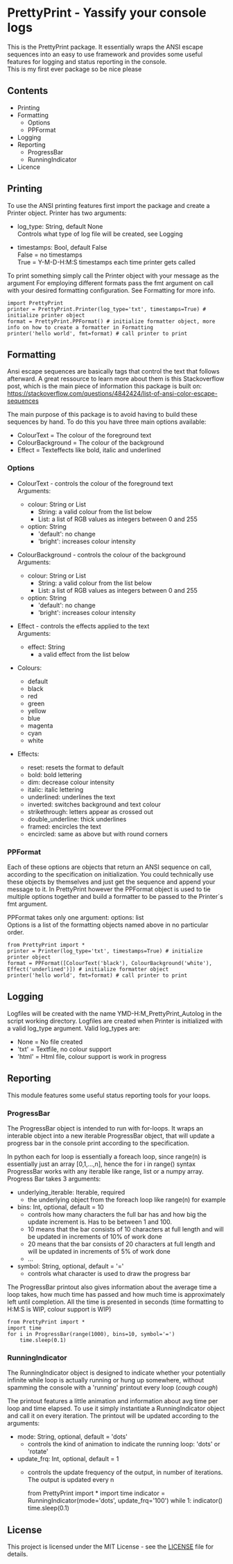 # PrettyPrint - Yassify your console logs

This is the PrettyPrint package. It essentially wraps the ANSI escape sequences into an easy to use framework and provides some useful features for logging and status reporting in the console.<br>
This is my first ever package so be nice please

## Contents
- Printing
- Formatting
  - Options
  - PPFormat
- Logging
- Reporting
  - ProgressBar
  - RunningIndicator
- Licence

## Printing 
To use the ANSI printing features first import the package and create a Printer object.
Printer has two arguments:
- log_type: String, default None <br> Controls what type of log file will be created, see Logging
   
- timestamps: Bool, default False <br> False = no timestamps <br> True = Y-M-D-H:M:S timestamps each time printer gets called

To print something simply call the Printer object with your message as the argument
For employing different formats pass the fmt argument on call with your desired formatting configuration. See Formatting for more info.

    import PrettyPrint
    printer = PrettyPrint.Printer(log_type='txt', timestamps=True) # initialize printer object
    format = PrettyPrint.PPFormat() # initialize formatter object, more info on how to create a formatter in Formatting
    printer('hello world', fmt=format) # call printer to print

## Formatting
Ansi escape sequences are basically tags that control the text that follows afterward.
A great ressource to learn more about them is this Stackoverflow post, which is the main piece of information this package is built on: https://stackoverflow.com/questions/4842424/list-of-ansi-color-escape-sequences

The main purpose of this package is to avoid having to build these sequences by hand. To do this you have three main options available:

- ColourText = The colour of the foreground text
- ColourBackground = The colour of the background
- Effect = Texteffects like bold, italic and underlined

### Options

- ColourText - controls the colour of the foreground text<br> Arguments:
  - colour: String or List
    - String: a valid colour from the list below
    - List: a list of RGB values as integers between 0 and 255
  - option: String
    - 'default': no change
    - 'bright': increases colour intensity


- ColourBackground - controls the colour of the background<br> Arguments:
  - colour: String or List
    - String: a valid colour from the list below
    - List: a list of RGB values as integers between 0 and 255
  - option: String
    - 'default': no change
    - 'bright': increases colour intensity
    

- Effect - controls the effects applied to the text <br> Arguments:
  - effect: String
    - a valid effect from the list below


- Colours: 
  - default
  - black
  - red
  - green
  - yellow
  - blue
  - magenta
  - cyan
  - white


- Effects:
  - reset: resets the format to default
  - bold: bold lettering
  - dim: decrease colour intensity
  - italic: italic lettering
  - underlined: underlines the text
  - inverted: switches background and text colour
  - strikethrough: letters appear as crossed out
  - double_underline: thick underlines
  - framed: encircles the text
  - encircled: same as above but with round corners
  
### PPFormat
Each of these options are objects that return an ANSI sequence on call, according to the specification on initialization.
You could technically use these objects by themselves and just get the sequence and append your message to it. In PrettyPrint however the PPFormat object is used to tie multiple options together and build a formatter to be passed to the Printer´s fmt argument.

PPFormat takes only one argument: options: list <br>
Options is a list of the formatting objects named above in no particular order.

    from PrettyPrint import *
    printer = Printer(log_type='txt', timestamps=True) # initialize printer object
    format = PPFormat([ColourText('black'), ColourBackground('white'), Effect('underlined')]) # initialize formatter object
    printer('hello world', fmt=format) # call printer to print


## Logging
Logfiles will be created with the name YMD-H:M_PrettyPrint_Autolog in the script working directory.
Logfiles are created when Printer is initialized with a valid log_type argument.
Valid log_types are:
- None = No file created
- 'txt' = Textfile, no colour support
- 'html' = Html file, colour support is work in progress

## Reporting
This module features some useful status reporting tools for your loops.

### ProgressBar
The ProgressBar object is intended to run with for-loops. It wraps an interable object into a new iterable ProgressBar object, that will update a progress bar in the console print according to the specification.

In python each for loop is essentially a foreach loop, since range(n) is essentially just an array [0,1,...,n], hence the for i in range() syntax
ProgressBar works with any iterable like range, list or a numpy array.
Progress Bar takes 3 arguments:
- underlying_iterable: Iterable, required
  - the underlying object from the foreach loop like range(n) for example
- bins: Int, optional, default = 10
  - controls how many characters the full bar has and how big the update increment is. Has to be between 1 and 100.
  - 10 means that the bar consists of 10 characters at full length and will be updated in increments of 10% of work done
  - 20 means that the bar consists of 20 characters at full length and will be updated in increments of 5% of work done
  - ...
- symbol: String, optional, default = '='
  - controls what character is used to draw the progress bar

The ProgressBar printout also gives information about the average time a loop takes, how much time has passed and how much time is approximately left until completion. All the time is presented in seconds (time formatting to H:M:S is WIP, colour support is WIP)

    from PrettyPrint import *
    import time
    for i in ProgressBar(range(1000), bins=10, symbol='=')
        time.sleep(0.1)

### RunningIndicator
The RunningIndicator object is designed to indicate whether your potentially infinite while loop is actually running or hung up somewhere, without spamming the console with a 'running' printout every loop (*cough cough*)

The printout features a little animation and information about avg time per loop and time elapsed. To use it simply instantiate a RunningIndicator object and call it on every iteration. The printout will be updated according to the arguments:
- mode: String, optional, default = 'dots'
  - controls the kind of animation to indicate the running loop: 'dots' or 'rotate'
- update_frq: Int, optional, default = 1
  - controls the update frequency of the output, in number of iterations. The output is updated every n 


    from PrettyPrint import *
    import time
    indicator = RunningIndicator(mode='dots', update_frq='100')
    while 1:
        indicator()
        time.sleep(0.1)

## License

This project is licensed under the MIT License - see the [LICENSE](LICENSE) file for details.
